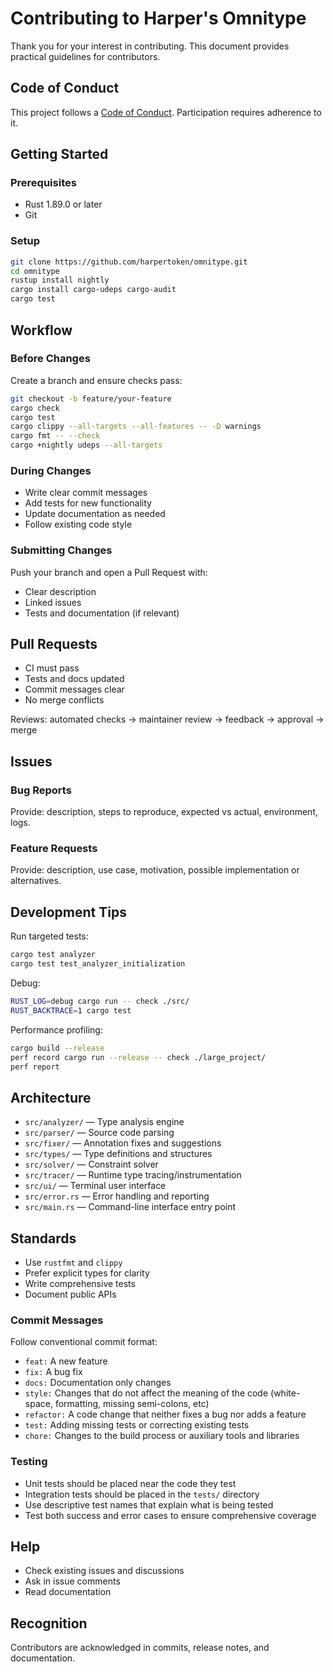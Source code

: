 # Contributing to Harper's Omnitype

Thank you for your interest in contributing. This document provides practical guidelines for contributors.

## Code of Conduct

This project follows a [Code of Conduct](./CODE_OF_CONDUCT.md). Participation requires adherence to it.

## Getting Started

### Prerequisites

* Rust 1.89.0 or later
* Git

### Setup

```bash
git clone https://github.com/harpertoken/omnitype.git
cd omnitype
rustup install nightly
cargo install cargo-udeps cargo-audit
cargo test
```

## Workflow

### Before Changes

Create a branch and ensure checks pass:

```bash
git checkout -b feature/your-feature
cargo check
cargo test
cargo clippy --all-targets --all-features -- -D warnings
cargo fmt -- --check
cargo +nightly udeps --all-targets
```

### During Changes

* Write clear commit messages
* Add tests for new functionality
* Update documentation as needed
* Follow existing code style

### Submitting Changes

Push your branch and open a Pull Request with:

* Clear description
* Linked issues
* Tests and documentation (if relevant)

## Pull Requests

* CI must pass
* Tests and docs updated
* Commit messages clear
* No merge conflicts

Reviews: automated checks → maintainer review → feedback → approval → merge

## Issues

### Bug Reports

Provide: description, steps to reproduce, expected vs actual, environment, logs.

### Feature Requests

Provide: description, use case, motivation, possible implementation or alternatives.

## Development Tips

Run targeted tests:

```bash
cargo test analyzer
cargo test test_analyzer_initialization
```

Debug:

```bash
RUST_LOG=debug cargo run -- check ./src/
RUST_BACKTRACE=1 cargo test
```

Performance profiling:

```bash
cargo build --release
perf record cargo run --release -- check ./large_project/
perf report
```

## Architecture

* `src/analyzer/` — Type analysis engine
* `src/parser/` — Source code parsing
* `src/fixer/` — Annotation fixes and suggestions
* `src/types/` — Type definitions and structures
* `src/solver/` — Constraint solver
* `src/tracer/` — Runtime type tracing/instrumentation
* `src/ui/` — Terminal user interface
* `src/error.rs` — Error handling and reporting
* `src/main.rs` — Command-line interface entry point
## Standards

* Use `rustfmt` and `clippy`
* Prefer explicit types for clarity
* Write comprehensive tests
* Document public APIs

### Commit Messages

Follow conventional commit format:

* `feat:` A new feature
* `fix:` A bug fix
* `docs:` Documentation only changes
* `style:` Changes that do not affect the meaning of the code (white-space, formatting, missing semi-colons, etc)
* `refactor:` A code change that neither fixes a bug nor adds a feature
* `test:` Adding missing tests or correcting existing tests
* `chore:` Changes to the build process or auxiliary tools and libraries

### Testing

* Unit tests should be placed near the code they test
* Integration tests should be placed in the `tests/` directory
* Use descriptive test names that explain what is being tested
* Test both success and error cases to ensure comprehensive coverage

## Help

* Check existing issues and discussions
* Ask in issue comments
* Read documentation

## Recognition

Contributors are acknowledged in commits, release notes, and documentation.
